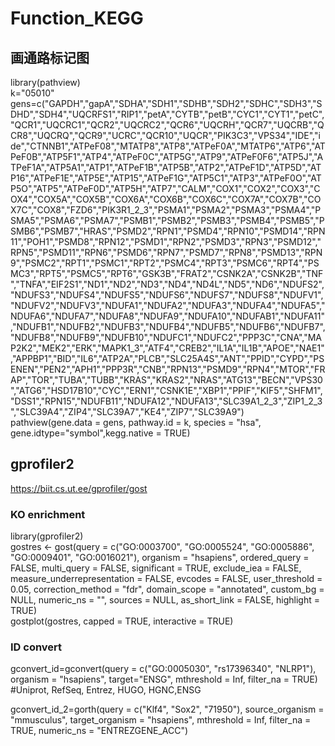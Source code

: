 # Function_KEGG


## 画通路标记图
library(pathview)  
k="05010"  
gens=c("GAPDH","gapA","SDHA","SDH1","SDHB","SDH2","SDHC","SDH3","SDHD","SDH4","UQCRFS1","RIP1","petA","CYTB","petB","CYC1","CYT1","petC","QCR1","UQCRC1","QCR2","UQCRC2","QCR6","UQCRH","QCR7","UQCRB","QCR8","UQCRQ","QCR9","UCRC","QCR10","UQCR","PIK3C3","VPS34","IDE","ide","CTNNB1","ATPeF08","MTATP8","ATP8","ATPeF0A","MTATP6","ATP6","ATPeF0B","ATP5F1","ATP4","ATPeF0C","ATP5G","ATP9","ATPeF0F6","ATP5J","ATPeF1A","ATP5A1","ATP1","ATPeF1B","ATP5B","ATP2","ATPeF1D","ATP5D","ATP16","ATPeF1E","ATP5E","ATP15","ATPeF1G","ATP5C1","ATP3","ATPeF0O","ATP5O","ATP5","ATPeF0D","ATP5H","ATP7","CALM","COX1","COX2","COX3","COX4","COX5A","COX5B","COX6A","COX6B","COX6C","COX7A","COX7B","COX7C","COX8","FZD6","PIK3R1_2_3","PSMA1","PSMA2","PSMA3","PSMA4","PSMA5","PSMA6","PSMA7","PSMB1","PSMB2","PSMB3","PSMB4","PSMB5","PSMB6","PSMB7","HRAS","PSMD2","RPN1","PSMD4","RPN10","PSMD14","RPN11","POH1","PSMD8","RPN12","PSMD1","RPN2","PSMD3","RPN3","PSMD12","RPN5","PSMD11","RPN6","PSMD6","RPN7","PSMD7","RPN8","PSMD13","RPN9","PSMC2","RPT1","PSMC1","RPT2","PSMC4","RPT3","PSMC6","RPT4","PSMC3","RPT5","PSMC5","RPT6","GSK3B","FRAT2","CSNK2A","CSNK2B","TNF","TNFA","EIF2S1","ND1","ND2","ND3","ND4","ND4L","ND5","ND6","NDUFS2","NDUFS3","NDUFS4","NDUFS5","NDUFS6","NDUFS7","NDUFS8","NDUFV1","NDUFV2","NDUFV3","NDUFA1","NDUFA2","NDUFA3","NDUFA4","NDUFA5","NDUFA6","NDUFA7","NDUFA8","NDUFA9","NDUFA10","NDUFAB1","NDUFA11","NDUFB1","NDUFB2","NDUFB3","NDUFB4","NDUFB5","NDUFB6","NDUFB7","NDUFB8","NDUFB9","NDUFB10","NDUFC1","NDUFC2","PPP3C","CNA","MAP2K2","MEK2","ERK","MAPK1_3","ATF4","CREB2","IL1A","IL1B","APOE","NAE1","APPBP1","BID","IL6","ATP2A","PLCB","SLC25A4S","ANT","PPID","CYPD","PSENEN","PEN2","APH1","PPP3R","CNB","RPN13","PSMD9","RPN4","MTOR","FRAP","TOR","TUBA","TUBB","KRAS","KRAS2","NRAS","ATG13","BECN","VPS30","ATG6","HSD17B10","CYC","ERN1","CSNK1E","XBP1","PPIF","KIF5","SHFM1","DSS1","RPN15","NDUFB11","NDUFA12","NDUFA13","SLC39A1_2_3","ZIP1_2_3","SLC39A4","ZIP4","SLC39A7","KE4","ZIP7","SLC39A9")  
pathview(gene.data = gens, pathway.id = k, species = "hsa", gene.idtype="symbol",kegg.native = TRUE)  


## gprofiler2
https://biit.cs.ut.ee/gprofiler/gost
### KO enrichment
library(gprofiler2)  
gostres <- gost(query = c("GO:0003700", "GO:0005524", "GO:0005886", "GO:0009401", "GO:0016021"), 
                organism = "hsapiens", ordered_query = FALSE, 
                multi_query = FALSE, significant = TRUE, exclude_iea = FALSE, 
                measure_underrepresentation = FALSE, evcodes = FALSE, 
                user_threshold = 0.05, correction_method = "fdr", 
                domain_scope = "annotated", custom_bg = NULL, 
                numeric_ns = "", sources = NULL, as_short_link = FALSE, highlight = TRUE)  
gostplot(gostres, capped = TRUE, interactive = TRUE)  


### ID convert
gconvert_id=gconvert(query = c("GO:0005030", "rs17396340", "NLRP1"), organism = "hsapiens", 
         target="ENSG", mthreshold = Inf, filter_na = TRUE) #Uniprot, RefSeq, Entrez, HUGO, HGNC,ENSG  

gconvert_id_2=gorth(query = c("Klf4", "Sox2", "71950"), source_organism = "mmusculus", 
      target_organism = "hsapiens", mthreshold = Inf, filter_na = TRUE,
      numeric_ns = "ENTREZGENE_ACC")  

